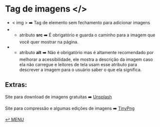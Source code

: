 # Tag de imagens </>

- < img > :arrow_right: Tag de elemento sem fechamento para adicionar imagens
- - atributo **src** :arrow_right: É obrigatório e guarda o caminho para a imagem que você quer mostrar na página.
- - atributo **alt** :arrow_right: Não é obrigatório mas é altamente recomendado por melhorar a acessibilidade, ele mostra a descrição da imagem caso ela não carregue e leitores de tela usam esse atributo para descrever a imagem para o usuário saber o que ela significa.

## Extras:
Site para download de imagens gratuitas :arrow_right: [Unsplash](https://unsplash.com) 


Site para compressão e algumas edições de imagens :arrow_right: [TinyPng](https://tinypng.com)

[:leftwards_arrow_with_hook: MENU](README.md)